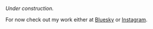 *Under construction.*

For now check out my work either at [Bluesky](https://bsky.app/profile/fennecpixels.com) or [Instagram](https://www.instagram.com/fennecpixels).

